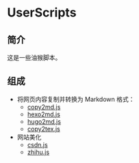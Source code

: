 # UserScripts

## 简介

这是一些油猴脚本。

## 组成

- 将网页内容复制并转换为 Markdown 格式：
    - [copy2md.js](copy2md.js)
    - [hexo2md.js](hexo2md.js)
    - [hugo2md.js](hugo2md.js)
    - [copy2tex.js](copy2tex.js)
- 网站美化
    - [csdn.js](csdn.js)
    - [zhihu.js](zhihu.js)

